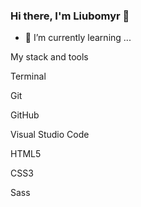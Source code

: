 ### Hi there, I'm Liubomyr 👋
- 🌱 I’m currently learning ...


My stack and tools

Terminal

Git

GitHub

Visual Studio Code

HTML5

CSS3

Sass



<!--
**DolphiN1000/DolphiN1000** is a ✨ _special_ ✨ repository because its `README.md` (this file) appears on your GitHub profile.

Here are some ideas to get you started:

- 🔭 I’m currently working on ...
- 🌱 I’m currently learning ...
- 👯 I’m looking to collaborate on ...
- 🤔 I’m looking for help with ...
- 💬 Ask me about ...
- 📫 How to reach me: ...
- 😄 Pronouns: ...
- ⚡ Fun fact: ...
-->
